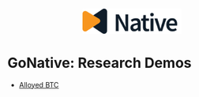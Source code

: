 
<p align="center">
  <img src="logos/native.svg" alt="Native logo" width="200">
</p>

# GoNative: Research Demos

* [Alloyed BTC](/alloyed-btc-sim.html)
